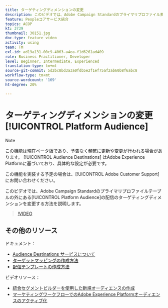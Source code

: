```yaml
---
title: ターゲティングディメンションの変更
description: このビデオでは、Adobe Campaign Standardのプライマリプロファイル表の外で、プラットフォームオーディエンスの配信のターゲティングディメンションを変更する方法を説明します。
feature: Peopleコアサービス統合
topics: ACOP
kt: 3739
thumbnail: 30151.jpg
doc-type: feature video
activity: using
team: TM
exl-id: ad19a131-00c9-4063-a4ea-f1d6261ad409
role: Business Practitioner, Developer
level: Beginner, Intermediate, Experienced
translation-type: tm+mt
source-git-commit: 5d2bc8bd3a3a0fdb5e2f1ef75af2ab60b8f6abc8
workflow-type: tm+mt
source-wordcount: '169'
ht-degree: 20%

---
```


# ターゲティングディメンションの変更 [!UICONTROL Platform Audience]

>[!NOTE]
>
>この機能は現在ベータ版であり、予告なく頻繁に更新や変更が行われる場合があります。 [!UICONTROL Audience Destinations] はAdobe Experience Platformに基づいており、具体的な設定が必要です。
>
>この機能を実装する予定の場合は、[!UICONTROL Adobe Customer Support]にお問い合わせください。

このビデオでは、Adobe Campaign Standardのプライマリプロファイルテーブルの外にある[!UICONTROL Platform Audience]の配信のターゲティングディメンションを変更する方法を説明します。

>[!VIDEO](https://video.tv.adobe.com/v/30151?quality=12)

## その他のリソース

ドキュメント：

* [Audience Destinations サービスについて](https://docs.adobe.com/content/help/en/campaign-standard/using/profiles-and-audiences/working-with-adobe-experience-platform/aep-about-audience-destinations-service.html)
* [ターゲットマッピングの作成方法](https://docs.adobe.com/content/help/en/campaign-standard/using/administrating/application-settings/target-mappings-in-campaign.html)
* [配信テンプレートの作成方法](https://docs.adobe.com/content/help/ja-JP/campaign-standard/using/getting-started/marketing-plans/marketing-activity-templates.html)

ビデオリソース：

* [統合セグメントビルダーを使用した新規オーディエンスの作成](/help/profiles-and-audiences/audience-destinations/creating-audiences-using-segment-builder.md)
* [マーケティングワークフローでのAdobe Experience Platformオーディエンスのアクティブ化](/help/profiles-and-audiences/audience-destinations/activating-aep-audiences.md)
